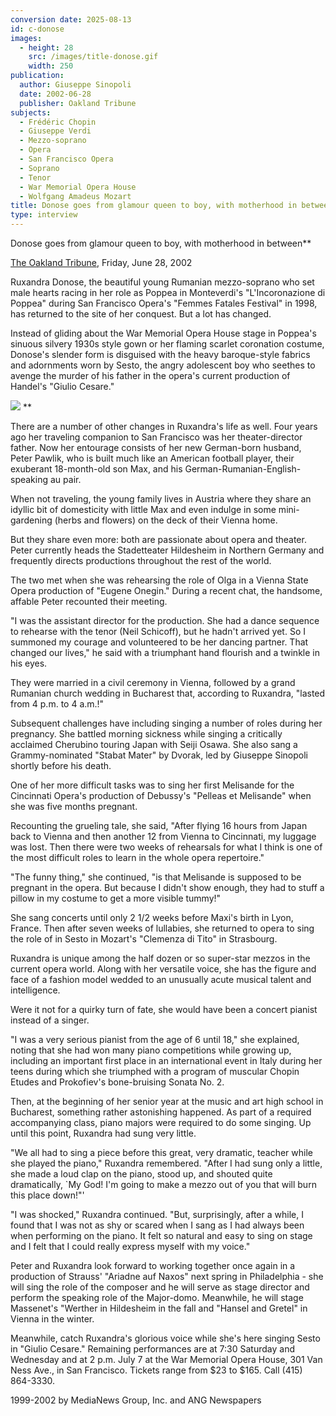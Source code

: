 ```yaml
---
conversion date: 2025-08-13
id: c-donose
images:
  - height: 28
    src: /images/title-donose.gif
    width: 250
publication:
  author: Giuseppe Sinopoli
  date: 2002-06-28
  publisher: Oakland Tribune
subjects:
  - Frédéric Chopin
  - Giuseppe Verdi
  - Mezzo-soprano
  - Opera
  - San Francisco Opera
  - Soprano
  - Tenor
  - War Memorial Opera House
  - Wolfgang Amadeus Mozart
title: Donose goes from glamour queen to boy, with motherhood in betwee
type: interview
---
```




Donose goes from glamour queen to boy, with motherhood in between**

[The Oakland Tribune](http://www.oaklandtribune.com/stories/0,1413,82%7e1809%7e702395,00.html), Friday, June 28, 2002

Ruxandra Donose, the beautiful young Rumanian mezzo-soprano who set male hearts racing in her role as Poppea in Monteverdi's "L'Incoronazione di Poppea" during San Francisco Opera's "Femmes Fatales Festival" in 1998, has returned to the site of her conquest. But a lot has changed.

Instead of gliding about the War Memorial Opera House stage in Poppea's sinuous silvery 1930s style gown or her flaming scarlet coronation costume, Donose's slender form is disguised with the heavy baroque-style fabrics and adornments worn by Sesto, the angry adolescent boy who seethes to avenge the murder of his father in the opera's current production of Handel's "Giulio Cesare."

![](/images/title-donose.gif)
**

There are a number of other changes in Ruxandra's life as well. Four years ago her traveling companion to San Francisco was her theater-director father. Now her entourage consists of her new German-born husband, Peter Pawlik, who is built much like an American football player, their exuberant 18-month-old son Max, and his German-Rumanian-English-speaking au pair.

When not traveling, the young family lives in Austria where they share an idyllic bit of domesticity with little Max and even indulge in some mini-gardening (herbs and flowers) on the deck of their Vienna home.

But they share even more: both are passionate about opera and theater. Peter currently heads the Stadetteater Hildesheim in Northern Germany and frequently directs productions throughout the rest of the world.

The two met when she was rehearsing the role of Olga in a Vienna State Opera production of "Eugene Onegin." During a recent chat, the handsome, affable Peter recounted their meeting.

"I was the assistant director for the production. She had a dance sequence to rehearse with the tenor (Neil Schicoff), but he hadn't arrived yet. So I summoned my courage and volunteered to be her dancing partner. That changed our lives," he said with a triumphant hand flourish and a twinkle in his eyes.

They were married in a civil ceremony in Vienna, followed by a grand Rumanian church wedding in Bucharest that, according to Ruxandra, "lasted from 4 p.m. to 4 a.m.!"

Subsequent challenges have including singing a number of roles during her pregnancy. She battled morning sickness while singing a critically acclaimed Cherubino touring Japan with Seiji Osawa. She also sang a Grammy-nominated "Stabat Mater" by Dvorak, led by Giuseppe Sinopoli shortly before his death.

One of her more difficult tasks was to sing her first Melisande for the Cincinnati Opera's production of Debussy's "Pelleas et Melisande" when she was five months pregnant.

Recounting the grueling tale, she said, "After flying 16 hours from Japan back to Vienna and then another 12 from Vienna to Cincinnati, my luggage was lost. Then there were two weeks of rehearsals for what I think is one of the most difficult roles to learn in the whole opera repertoire."

"The funny thing," she continued, "is that Melisande is supposed to be pregnant in the opera. But because I didn't show enough, they had to stuff a pillow in my costume to get a more visible tummy!"

She sang concerts until only 2 1/2 weeks before Maxi's birth in Lyon, France. Then after seven weeks of lullabies, she returned to opera to sing the role of in Sesto in Mozart's "Clemenza di Tito" in Strasbourg.

Ruxandra is unique among the half dozen or so super-star mezzos in the current opera world. Along with her versatile voice, she has the figure and face of a fashion model wedded to an unusually acute musical talent and intelligence.

Were it not for a quirky turn of fate, she would have been a concert pianist instead of a singer.

"I was a very serious pianist from the age of 6 until 18," she explained, noting that she had won many piano competitions while growing up, including an important first place in an international event in Italy during her teens during which she triumphed with a program of muscular Chopin Etudes and Prokofiev's bone-bruising Sonata No. 2.

Then, at the beginning of her senior year at the music and art high school in Bucharest, something rather astonishing happened. As part of a required accompanying class, piano majors were required to do some singing. Up until this point, Ruxandra had sung very little.

"We all had to sing a piece before this great, very dramatic, teacher while she played the piano," Ruxandra remembered. "After I had sung only a little, she made a loud clap on the piano, stood up, and shouted quite dramatically, `My God! I'm going to make a mezzo out of you that will burn this place down!"'

"I was shocked," Ruxandra continued. "But, surprisingly, after a while, I found that I was not as shy or scared when I sang as I had always been when performing on the piano. It felt so natural and easy to sing on stage and I felt that I could really express myself with my voice."

Peter and Ruxandra look forward to working together once again in a production of Strauss' "Ariadne auf Naxos" next spring in Philadelphia - she will sing the role of the composer and he will serve as stage director and perform the speaking role of the Major-domo. Meanwhile, he will stage Massenet's "Werther in Hildesheim in the fall and "Hansel and Gretel" in Vienna in the winter.

Meanwhile, catch Ruxandra's glorious voice while she's here singing Sesto in "Giulio Cesare." Remaining performances are at 7:30 Saturday and Wednesday and at 2 p.m. July 7 at the War Memorial Opera House, 301 Van Ness Ave., in San Francisco. Tickets range from $23 to $165. Call (415) 864-3330. 

1999-2002 by MediaNews Group, Inc. and ANG Newspapers

